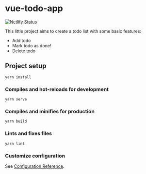 # vue-todo-app

[![Netlify Status](https://api.netlify.com/api/v1/badges/03fabe52-e0c2-426b-89f2-e3b0c40b9a47/deploy-status)](https://app.netlify.com/sites/gus-vue-todo-app/deploys)

This little project aims to create a todo list with some basic features:

* Add todo
* Mark todo as done!
* Delete todo

## Project setup
```
yarn install
```

### Compiles and hot-reloads for development
```
yarn serve
```

### Compiles and minifies for production
```
yarn build
```

### Lints and fixes files
```
yarn lint
```

### Customize configuration
See [Configuration Reference](https://cli.vuejs.org/config/).
